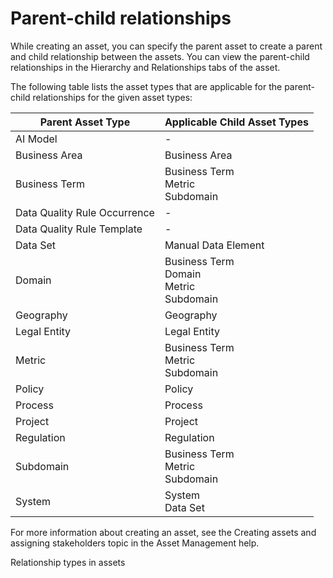 # Parent-child relationships

While creating an asset, you can specify the parent asset to create a parent and child relationship between the assets. You can view the parent-child relationships in the Hierarchy and Relationships tabs of the asset.

The following table lists the asset types that are applicable for the parent-child relationships for the given asset types:

| Parent Asset Type | Applicable Child Asset Types |
| --- | --- |
| AI Model | - |
| Business Area | Business Area |
| Business Term | Business Term<br>Metric<br>Subdomain |
| Data Quality Rule Occurrence | - |
| Data Quality Rule Template | - |
| Data Set | Manual Data Element |
| Domain | Business Term<br>Domain<br>Metric<br>Subdomain |
| Geography | Geography |
| Legal Entity | Legal Entity |
| Metric | Business Term<br>Metric<br>Subdomain |
| Policy | Policy |
| Process | Process |
| Project | Project |
| Regulation | Regulation |
| Subdomain | Business Term<br>Metric<br>Subdomain |
| System | System<br>Data Set |

For more information about creating an asset, see the Creating assets and assigning stakeholders topic in the Asset Management help.

Relationship types in assets
